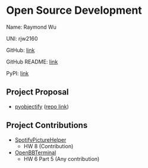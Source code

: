 # Open Source Development

Name: Raymond Wu

UNI: rjw2160

GitHub: [link](https://github.com/wu-rymd)

GitHub README: [link](https://github.com/wu-rymd/wu-rymd/blob/main/README.md)

PyPI: [link](https://pypi.org/user/rymd/)

## Project Proposal

- [pyobjectify](../projects/python/objectify.md) ([repo link](https://github.com/wu-rymd/pyobjectify))

## Project Contributions

- [SpotifyPictureHelper](https://github.com/daisyye0730/SpotifyPictureHelper/pull/24)
  - HW 8 (Contribution)
- [OpenBBTerminal](https://github.com/OpenBB-finance/OpenBBTerminal/pull/4590)
  - HW 6 Part 5 (Any contribution)
